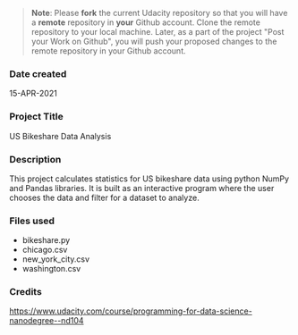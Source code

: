 >**Note**: Please **fork** the current Udacity repository so that you will have a **remote** repository in **your** Github account. Clone the remote repository to your local machine. Later, as a part of the project "Post your Work on Github", you will push your proposed changes to the remote repository in your Github account.

### Date created
15-APR-2021

### Project Title
US Bikeshare Data Analysis

### Description
This project calculates statistics for US bikeshare data using python NumPy and Pandas libraries. It is built as an interactive program where the user chooses the data and filter for a dataset to analyze.

### Files used
* bikeshare.py
* chicago.csv
* new_york_city.csv
* washington.csv

### Credits
https://www.udacity.com/course/programming-for-data-science-nanodegree--nd104
